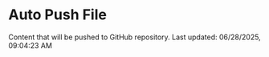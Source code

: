 # Auto Push File

Content that will be pushed to GitHub repository.
Last updated: 06/28/2025, 09:04:23 AM